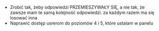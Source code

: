 - Zrobić tak, żeby odpowiedzi PRZEMIESZYWAŁY SIĘ, a nie tak, że zawsze mam te samą kolejność odpowiedzi. za każdym razem ma się losować inna
- Naprawić dostęp usrerom do poziomów 4 i 5, które ustalam w panelu
